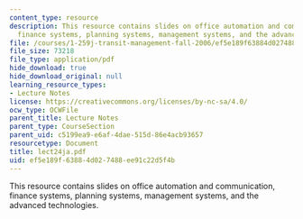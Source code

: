 ```yaml
---
content_type: resource
description: This resource contains slides on office automation and communication,
  finance systems, planning systems, management systems, and the advanced technologies.
file: /courses/1-259j-transit-management-fall-2006/ef5e189f63884d027488ee91c22d5f4b_lect24ja.pdf
file_size: 73218
file_type: application/pdf
hide_download: true
hide_download_original: null
learning_resource_types:
- Lecture Notes
license: https://creativecommons.org/licenses/by-nc-sa/4.0/
ocw_type: OCWFile
parent_title: Lecture Notes
parent_type: CourseSection
parent_uid: c5199ea9-e6af-4dae-515d-86e4acb93657
resourcetype: Document
title: lect24ja.pdf
uid: ef5e189f-6388-4d02-7488-ee91c22d5f4b
---
```

This resource contains slides on office automation and communication, finance systems, planning systems, management systems, and the advanced technologies.
